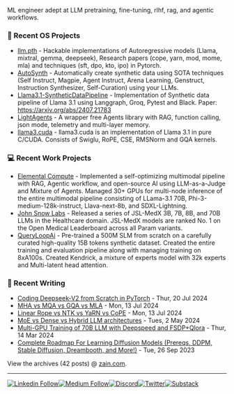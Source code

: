 ML engineer adept at LLM pretraining, fine-tuning, rlhf, rag, and agentic workflows.

### 🔬 Recent OS Projects

<!-- writing starts -->
* [llm.pth](https://github.com/abideenml/llm.pth) - Hackable implementations of Autoregressive models (Llama, mixtral, gemma, deepseek), Research papers (cope, yarn, mod, mome, mla) and techniques (sft, dpo, kto, ipo) in Pytorch.
* [AutoSynth](https://github.com/abideenml/AutoSynth) - Automatically create synthetic data using SOTA techniques (Self Instruct, Magpie, Agent Instruct, Arena Learning, Genstruct, Instruction Synthesizer, Self-Curation) using your LLMs.
* [Llama3.1-SyntheticDataPipeline](https://github.com/abideenml/Llama3.1-SyntheticDataPipeline) - Implementation of Synthetic data pipeline of Llama 3.1 using Langgraph, Groq, Pytest and Black. Paper: https://arxiv.org/abs/2407.21783
* [LightAgents](https://github.com/abideenml/LightAgents) - A wrapper free Agents library with RAG, function calling, json mode, telemetry and multi-layer memory.
* [llama3.cuda](https://github.com/abideenml/llama3.cuda) - llama3.cuda is an implementation of Llama 3.1 in pure C/CUDA. Consists of Swiglu, RoPE, CSE, RMSNorm and GQA kernels.

### 💻 Recent Work Projects

<!-- writing starts -->
* [Elemental Compute](https://www.linkedin.com/company/elemental-compute-limited/) - Implemented a self-optimizing multimodal pipeline with RAG, Agentic workflow, and open-source AI using LLM-as-a-Judge and Mixture of Agents. Managed 30+ GPUs for multi-node inference of the entire multimodal pipeline consisting of LLama-3.1 70B, Phi-3-medium-128k-instruct, Llava-next-8b, and SDXL-Lightning.
* [John Snow Labs](https://www.linkedin.com/company/johnsnowlabs) - Released a series of JSL-MedX 3B, 7B, 8B, and 70B LLMs in the Healthcare domain. JSL-MedX models are ranked No. 1 on the Open Medical Leaderboard across all Param variants.
* [QueryLoopAi](https://www.linkedin.com/company/queryloopai/) - Pre-trained a 500M SLM from scratch on a carefully curated high-quality 15B tokens synthetic dataset. Created the entire training and evaluation pipeline along with managing training on 8xA100s. Created Kendrick, a mixture of experts model with 32k experts and Multi-latent head attention.

### 📝 Recent Writing

<!-- writing starts -->
* [Coding Deepseek-V2 from Scratch in PyTorch](https://medium.com/@zaiinn440/coding-deepseek-v2-from-scratch-in-pytorch-06dd89917067) - Thur, 20 Jul 2024
* [MHA vs MQA vs GQA vs MLA](https://medium.com/@zaiinn440/mha-vs-mqa-vs-gqa-vs-mla-c6cf8285bbec) - Mon, 13 Jul 2024
* [Linear Rope vs NTK vs YaRN vs CoPE](https://medium.com/@zaiinn440/linear-rope-vs-ntk-vs-yarn-vs-cope-d33587ddfd35) - Mon, 13 Jul 2024
* [MoE vs Dense vs Hybrid LLM architectures](https://wandb.ai/zaiinn440/hybridMoe/reports/MoE-vs-Dense-vs-Hybrid-LLM-Architectures--Vmlldzo3NzYwNzAw?utm_campaign=Blog+&utm_source=linkedin&utm_medium=social&utm_content=LLMArchitectures) - Tues, 2 May 2024
* [Multi-GPU Training of 70B LLM with Deepspeed and FSDP+Qlora](https://medium.com/@zaiinn440/multi-gpu-training-of-70b-llm-with-deepspeed-and-fsdp-qlora-cb738a2a2229) - Thur, 14 Mar 2024
* [Complete Roadmap For Learning Diffusion Models (Prereqs, DDPM, Stable Diffusion, Dreambooth, and More!)](https://medium.com/ai-in-plain-english/complete-roadmap-for-learning-diffusion-models-prereqs-ddpm-stable-diffusion-dreambooth-and-a15941767180) - Tue, 26 Sep 2023



<!-- writing ends -->

View the archives (42 posts) @ [zain.com](https://medium.com/@zaiinn440).


---

[![Linkedin Follow](https://img.shields.io/badge/LinkedIn-0077B5?style=for-the-badge&logo=linkedin&logoColor=white)](https://www.linkedin.com/in/zaiinulabideen/)[![Medium Follow](https://img.shields.io/badge/Medium-12100E?style=for-the-badge&logo=medium&logoColor=white)](https://medium.com/@zaiinn440)[![Discord](https://img.shields.io/badge/Discord-5865F2?style=for-the-badge&logo=discord&logoColor=white)](https://discord.gg/aMtqaxvH)[![Twitter](https://img.shields.io/badge/X-000000?style=for-the-badge&logo=x&logoColor=white)](https://twitter.com/zaynismm)[![Substack](https://img.shields.io/badge/Substack-%23006f5c.svg?style=for-the-badge&logo=substack&logoColor=FF6719)](https://rethinkai.substack.com/)

